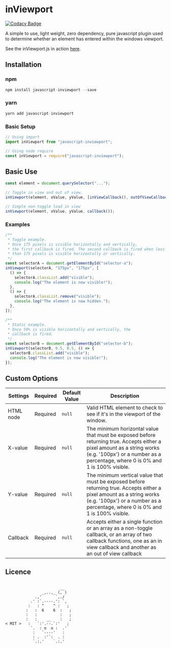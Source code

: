 <!-- @format -->

# inViewport

[![Codacy Badge](https://api.codacy.com/project/badge/Grade/e236fa46475a4b20a07be51c43ab57ab)](https://app.codacy.com/manual/ian.rogren/javascript-inViewport?utm_source=github.com&utm_medium=referral&utm_content=ianrogren/javascript-inViewport&utm_campaign=Badge_Grade_Dashboard)

A simple to use, light weight, zero dependency, pure javascript plugin used to determine whether an element has entered within the windows viewport.

See the inViewport.js in action <a href="http://ianrogren.github.io/javascript-inViewport/">here</a>.

## Installation

### npm

```javascript
npm install javascript-inviewport --save
```

### yarn

```javascript
yarn add javascript-inviewport
```

### Basic Setup

```javascript
// Using import
import inViewport from "javascript-inviewport";

// Using node require
const inViewport = require("javascript-inviewport");
```

## Basic Use

```javascript
const element = document.querySelector("...");

// Toggle in view and out of view.
inViewport(element, xValue, yValue, [inViewCallback(), outOfViewCallback()]);

// Simple non-toggle load in view
inViewport(element, xValue, yValue, callback());
```

### Examples

```javascript
/**
 * Toggle example.
 * Once 175 pixels is visible horizontally and vertically,
 * the first callback is fired. The second callback is fired when less
 * than 175 pixels is visible horizontally or vertically.
 */
const selectorA = document.getElementById("selector-a");
inViewport(selectorA, "175px", "175px", [
  () => {
    selectorA.classList.add("visible");
    console.log("The element is now visible!");
  },
  () => {
    selectorA.classList.remove("visible");
    console.log("The element is now hidden.");
  },
]);

/**
 * Static example.
 * Once 50% is visible horizontally and vertically, the
 * callback is fired.
 */
const selectorB = document.getElementById("selector-b");
inViewport(selectorB, 0.5, 0.5, () => {
  selectorB.classList.add("visible");
  console.log("The element is now visible!");
});
```

## Custom Options

| Settings  | Required | Default Value | Description                                                                                                                                                                                               |
| --------- | -------- | ------------- | --------------------------------------------------------------------------------------------------------------------------------------------------------------------------------------------------------- |
| HTML node | Required | `null`        | Valid HTML element to check to see if it's in the viewport of the window.                                                                                                                                 |
| X-value   | Required | `null`        | The minimum horizontal value that must be exposed before returning true. Accepts either a pixel amount as a string works (e.g. '100px') or a number as a percentage, where 0 is 0% and 1 is 100% visible. |
| Y-value   | Required | `null`        | The minimum vertical value that must be exposed before returning true. Accepts either a pixel amount as a string works (e.g. '100px') or a number as a percentage, where 0 is 0% and 1 is 100% visible.   |
| Callback  | Required | `null`        | Accepts either a single function or an array as a non-toggle callback, or an array of two callback functions, one as an in view callback and another as an out of view callback                           |

## Licence

```text

                        __
                _,..,_ (, )
             .,'      `,./
           .' :`.----.': `,
          :   : ^    ^ :   ;
         :   :  6    6  :   ;
         :   :          :   ;
         :   :    __    :   ;
< MIT >   :   `:'.--.`:'   ;
           `.  : o  o :  .'
            :   `----'   :
            : .  :'`:  . :
            `.:.'    `.:.'
```
